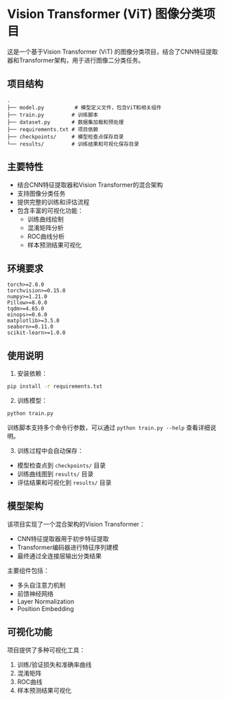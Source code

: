# Vision Transformer (ViT) 图像分类项目

这是一个基于Vision Transformer (ViT) 的图像分类项目，结合了CNN特征提取器和Transformer架构，用于进行图像二分类任务。

## 项目结构

```
.
├── model.py          # 模型定义文件，包含ViT和相关组件
├── train.py         # 训练脚本
├── dataset.py       # 数据集加载和预处理
├── requirements.txt # 项目依赖
├── checkpoints/     # 模型检查点保存目录
└── results/         # 训练结果和可视化保存目录
```

## 主要特性

- 结合CNN特征提取器和Vision Transformer的混合架构
- 支持图像分类任务
- 提供完整的训练和评估流程
- 包含丰富的可视化功能：
  - 训练曲线绘制
  - 混淆矩阵分析
  - ROC曲线分析
  - 样本预测结果可视化

## 环境要求

```
torch>=2.0.0
torchvision>=0.15.0
numpy>=1.21.0
Pillow>=8.0.0
tqdm>=4.65.0
einops>=0.6.0
matplotlib>=3.5.0
seaborn>=0.11.0
scikit-learn>=1.0.0
```

## 使用说明

1. 安装依赖：
```bash
pip install -r requirements.txt
```

2. 训练模型：
```bash
python train.py
```

训练脚本支持多个命令行参数，可以通过 `python train.py --help` 查看详细说明。

3. 训练过程中会自动保存：
- 模型检查点到 `checkpoints/` 目录
- 训练曲线图到 `results/` 目录
- 评估结果和可视化到 `results/` 目录

## 模型架构

该项目实现了一个混合架构的Vision Transformer：
- CNN特征提取器用于初步特征提取
- Transformer编码器进行特征序列建模
- 最终通过全连接层输出分类结果

主要组件包括：
- 多头自注意力机制
- 前馈神经网络
- Layer Normalization
- Position Embedding

## 可视化功能

项目提供了多种可视化工具：
1. 训练/验证损失和准确率曲线
2. 混淆矩阵
3. ROC曲线
4. 样本预测结果可视化 